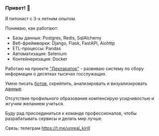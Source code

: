 ### Привет! 👋
Я питонист с 3-х летним опытом. 

Понимаю, как работают:

* Базы данных: Postgres, Redis, SqlAlchemy
* Веб-фреймворки: Django, Flask, FastAPI, Aiohttp
* ETL-процессы: Pandas
* Автоматизация: Selenium
* Контейнеризация: Docker

Работаю на проекте ["Декларатор"](https://declarator.org/about/) - развиваю систему по сбору информации о десятках тысячах госслужащих.

Умею писать [ботов](https://github.com/kbondar17/pocket-rss), скрейпить, анализировать и визуализировать [данные](https://kbondar17-telegram-viz-streamlit-app-f63q2m.streamlit.app/). 


Отсутствие профильного образования компенсирую усидчивостью и жгучим желанием учиться. 


Буду рад присоединиться к команде профессионалов, чтобы разрабатывать сервисы и делать мир лучше.

Связь: телеграм https://t.me/unreal_kirill
